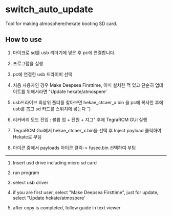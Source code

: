 # switch_auto_update

Tool for making atmosphere/hekate booting SD card.

## How to use

1. 마이크로 sd를 usb 리더기에 넣은 후 pc에 연결합니다.

2. 프로그램을 실행

3. pc에 연결한 usb 드라이버 선택

4. 처음 사용자인 경우 Make Deepsea Firsttime, 이미 설치한 적 있고 단순히 업데이트를 위해서라면 "Update hekate/atmospere'

5. usb드라이브 최상위 폴더를 찾아보면 hekae_ctcaer_x.bin 을 pc에 복사한 후에 usb를 뽑고 sd 카드를 스위치에 넣는다 ")

6. 리커버리 모드 진입 : 볼륨 업 + 전원 + 지그" 후에 TegraRCM GUI 실행 

7. TegraRCM Gui에서 hekae_ctcaer_x.bin을 선택 후 Inject payload 클릭하여 Hekate로 부팅 

8. 아이콘 중에서 payloads 아이콘 클릭-> fusee.bin 선택하여 부팅

---------------------------------------------------------------------------------


1. Insert usd drive including micro sd card

2. run program

3. select usb driver

4. if you are first user, select "Make Deepsea Firsttime", just for update, select "Update hekate/atmospere'

5. after copy is completed, follow guide in text viewer
